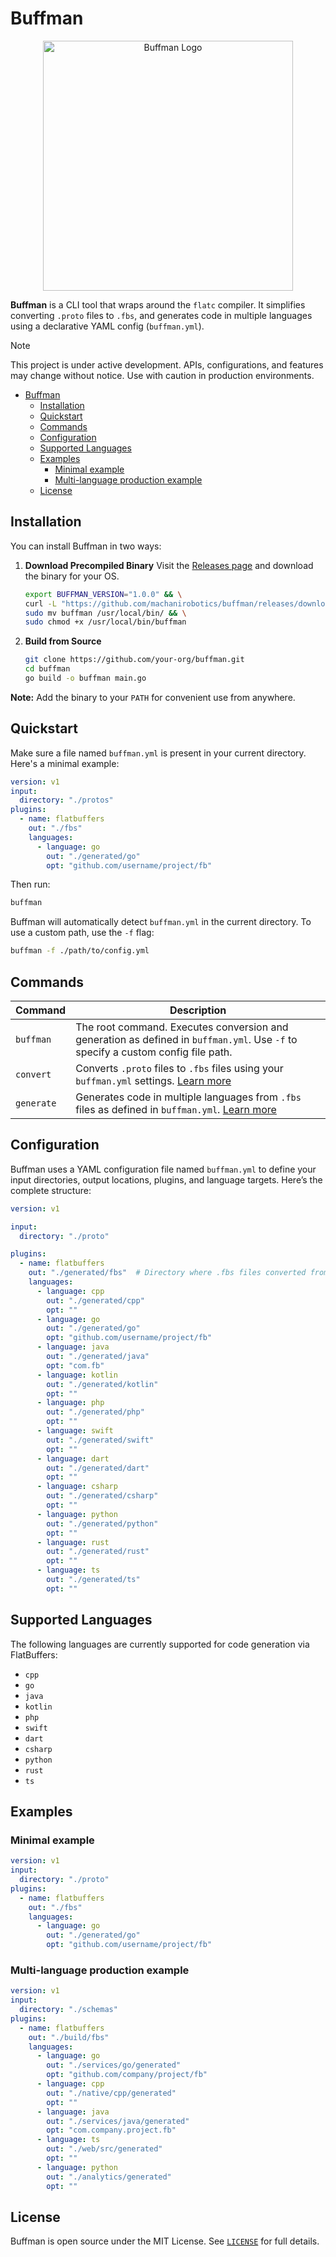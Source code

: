 # Buffman

<p align="center">
  <img src="docs/buffman.png" alt="Buffman Logo" width="400" />
</p>

**Buffman** is a CLI tool that wraps around the `flatc` compiler. It simplifies converting `.proto` files to `.fbs`, and generates code in multiple languages using a declarative YAML config (`buffman.yml`).

> [!NOTE]
> This project is under active development. APIs, configurations, and features may change without notice. Use with caution in production environments.

- [Buffman](#buffman)
   * [Installation](#installation)
   * [Quickstart](#quickstart)
   * [Commands](#commands)
   * [Configuration](#configuration)
   * [Supported Languages](#supported-languages)
   * [Examples](#examples)
      + [Minimal example](#minimal-example)
      + [Multi-language production example](#multi-language-production-example)
   * [License](#license)


## Installation

You can install Buffman in two ways:

1. **Download Precompiled Binary**
   Visit the [Releases page](releases/) and download the binary for your OS.
    ```bash
    export BUFFMAN_VERSION="1.0.0" && \
    curl -L "https://github.com/machanirobotics/buffman/releases/download/v$BUFFMAN_VERSION/buffman-linux-x86-64-$BUFFMAN_VERSION" -o buffman && \
    sudo mv buffman /usr/local/bin/ && \
    sudo chmod +x /usr/local/bin/buffman
    ```

2. **Build from Source**

   ```bash
   git clone https://github.com/your-org/buffman.git
   cd buffman
   go build -o buffman main.go
   ```

**Note:** Add the binary to your `PATH` for convenient use from anywhere.

## Quickstart

Make sure a file named `buffman.yml` is present in your current directory. Here's a minimal example:

```yaml
version: v1
input:
  directory: "./protos"
plugins:
  - name: flatbuffers
    out: "./fbs"
    languages:
      - language: go
        out: "./generated/go"
        opt: "github.com/username/project/fb"
```

Then run:

```bash
buffman
```

Buffman will automatically detect `buffman.yml` in the current directory. To use a custom path, use the `-f` flag:

```bash
buffman -f ./path/to/config.yml
```

## Commands

| Command    | Description                                                                                                                      |
| ---------- | -------------------------------------------------------------------------------------------------------------------------------- |
| `buffman`  | The root command. Executes conversion and generation as defined in `buffman.yml`. Use `-f` to specify a custom config file path. |
| `convert`  | Converts `.proto` files to `.fbs` files using your `buffman.yml` settings. [Learn more](docs/convert.md)                         |
| `generate` | Generates code in multiple languages from `.fbs` files as defined in `buffman.yml`. [Learn more](docs/generate.md)               |

## Configuration

Buffman uses a YAML configuration file named `buffman.yml` to define your input directories, output locations, plugins, and language targets. Here’s the complete structure:

```yaml
version: v1

input:
  directory: "./proto"

plugins:
  - name: flatbuffers
    out: "./generated/fbs"  # Directory where .fbs files converted from .proto will be saved
    languages:
      - language: cpp
        out: "./generated/cpp"
        opt: ""
      - language: go
        out: "./generated/go"
        opt: "github.com/username/project/fb"
      - language: java
        out: "./generated/java"
        opt: "com.fb"
      - language: kotlin
        out: "./generated/kotlin"
        opt: ""
      - language: php
        out: "./generated/php"
        opt: ""
      - language: swift
        out: "./generated/swift"
        opt: ""
      - language: dart
        out: "./generated/dart"
        opt: ""
      - language: csharp
        out: "./generated/csharp"
        opt: ""
      - language: python
        out: "./generated/python"
        opt: ""
      - language: rust
        out: "./generated/rust"
        opt: ""
      - language: ts
        out: "./generated/ts"
        opt: ""
```

## Supported Languages

The following languages are currently supported for code generation via FlatBuffers:

* `cpp`
* `go`
* `java`
* `kotlin`
* `php`
* `swift`
* `dart`
* `csharp`
* `python`
* `rust`
* `ts`

## Examples

### Minimal example

```yaml
version: v1
input:
  directory: "./proto"
plugins:
  - name: flatbuffers
    out: "./fbs"
    languages:
      - language: go
        out: "./generated/go"
        opt: "github.com/username/project/fb"
```

### Multi-language production example

```yaml
version: v1
input:
  directory: "./schemas"
plugins:
  - name: flatbuffers
    out: "./build/fbs"
    languages:
      - language: go
        out: "./services/go/generated"
        opt: "github.com/company/project/fb"
      - language: cpp
        out: "./native/cpp/generated"
        opt: ""
      - language: java
        out: "./services/java/generated"
        opt: "com.company.project.fb"
      - language: ts
        out: "./web/src/generated"
        opt: ""
      - language: python
        out: "./analytics/generated"
        opt: ""
```

## License

Buffman is open source under the MIT License. See [`LICENSE`](LICENSE) for full details.